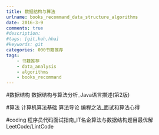 ```yaml
---
title: 数据结构与算法
urlname: books_recommand_data_structure_algorithms
date: 2016-3-9
comments: true
#description: 
#tags: [git,hah,hha]
#keywords: git
categories: 000书籍推荐
tags:
    - 书籍推荐
    - data_analysis
    - algorithms
    - books_recommand
---
```


#数据结构
数据结构与算法分析_Java语言描述(第2版)

#算法
计算机算法基础
算法导论
编程之法_面试和算法心得

#coding
程序员代码面试指南_IT名企算法与数据结构题目最优解
LeetCode/LintCode
